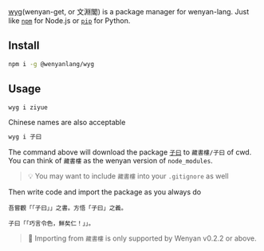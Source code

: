[wyg](https://github.com/wenyan-lang/wyg)(wenyan-get, or 文淵閣) is a package manager for wenyan-lang. Just like [`npm`](https://www.npmjs.com/) for Node.js or [`pip`](https://pip.pypa.io/en/stable/) for Python.

## Install 

```bash
npm i -g @wenyanlang/wyg
```

## Usage

```bash
wyg i ziyue
```

Chinese names are also acceptable

```bash
wyg i 子曰
```

The command above will download the package [`子曰`](https://github.com/antfu/ziyue-wy) to `藏書樓/子曰` of cwd. You can think of `藏書樓` as the wenyan version of `node_modules`. 

> 💡 You may want to include `藏書樓` into your `.gitignore` as well

Then write code and import the package as you always do

```
吾嘗觀「「子曰」」之書。方悟「子曰」之義。

子曰「「巧言令色，鮮矣仁！」」。
```

> 💬 Importing from `藏書樓` is only supported by Wenyan v0.2.2 or above.